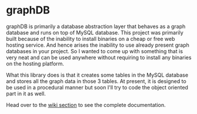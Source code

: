# graphDB
graphDB is primarily a database abstraction layer that behaves as a graph database and runs on top of MySQL database. This project was primarily built because of the inability to install binaries on a cheap or free web hosting service. And hence arises the inability to use already present graph databases in your project. So I wanted to come up with something that is very neat and can be used anywhere without requiring to install any binaries on the hosting platform.

What this library does is that it creates some tables in the MySQL database and stores all the graph data in those 3 tables. At present, it is designed to be used in a procedural manner but soon I'll try to code the object oriented part in it as well.

Head over to the [wiki section](https://github.com/apoorvasingh157/graphDB/wiki) to see the complete documentation.
